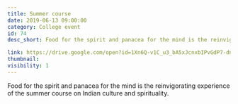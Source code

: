 ```yaml
---
title: Summer course
date: 2019-06-13 09:00:00
category: College event
id: 74
desc_short: Food for the spirit and panacea for the mind is the reinvigorating experience of the summer course on Indian culture and spirituality.

link: https://drive.google.com/open?id=1Xn6Q-v1C_u3_bA5xJcnxbIPvGdP7-dni
thumbnail: 
visibility: 1
---
```


Food for the spirit and panacea for the mind is the reinvigorating experience of the summer course on Indian culture and spirituality.
